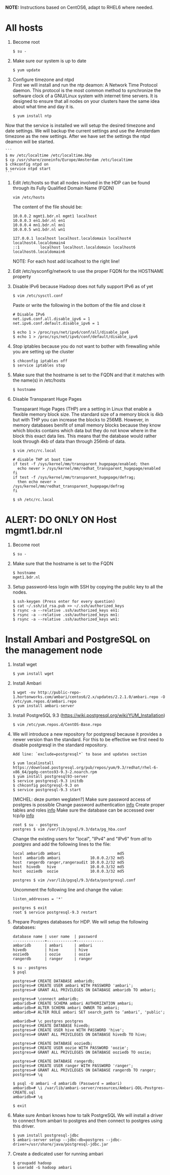 **NOTE:** Instructions based on CentOS6, adapt to RHEL6 where needed.

# All hosts

1. Become root

    ```
    $ su -
    ```

1. Make sure our system is up to date

    ```
    $ yum update
    ```

1. Configure timezone and ntpd  
First we will install and run the ntp deamon: A Network Time Protocol daemon. This protocol is the most common method to synchronize the software clock of a GNU/Linux system with internet time servers. It is designed to ensure that all nodes on your clusters have the same idea about what time and day it is.
    
    ```
    $ yum install ntp
    ```
Now that the service is installed we will setup the desired timezone and date settings. We will backup the current settings and use the Amsterdam timezone as the new settings. After we have set the settings the ntpd deamon will be started.
    
    ```
    $ mv /etc/localtime /etc/localtime.bkp
    $ cp /usr/share/zoneinfo/Europe/Amsterdam /etc/localtime
    $ chkconfig ntpd on
    $ service ntpd start
    ```

1. Edit /etc/hosts so that all nodes involved in the HDP can be found through its Fully Qualified Domain Name (FQDN)

    ```
    vim /etc/hosts
    ```
    
    The content of the file should be:
    
    ```
	10.0.0.2 mgmt1.bdr.nl mgmt1 localhost
	10.0.0.3 en1.bdr.nl en1
	10.0.0.4 mn1.bdr.nl mn1
	10.0.0.5 wn1.bdr.nl wn1

	127.0.0.1 localhost localhost.localdomain localhost4 localhost4.localdomain4
	::1         localhost localhost.localdomain localhost6 localhost6.localdomain6
    ```
   
    NOTE: For each host add localhost to the right line!
   
1. Edit /etc/sysconfig/network to use the proper FQDN for the HOSTNAME property

1. Disable IPv6 because Hadoop does not fully support IPv6 as of yet

    ```
    $ vim /etc/sysctl.conf
    ```

    Paste or write the following in the bottom of the file and close it

    ```
    # Disable IPv6
    net.ipv6.conf.all.disable_ipv6 = 1
    net.ipv6.conf.default.disable_ipv6 = 1
    ```
    ```
    $ echo 1 > /proc/sys/net/ipv6/conf/all/disable_ipv6
    $ echo 1 > /proc/sys/net/ipv6/conf/default/disable_ipv6
    ```

1. Stop iptables because you do not want to bother with firewalling while you are setting up the cluster

    ```
    $ chkconfig iptables off
    $ service iptables stop
    ```

1. Make sure that the hostname is set to the FQDN and that it matches with the
   name(s) in /etc/hosts

    ```
    $ hostname
    ```
    
1. Disable Transparant Huge Pages  

    Transparant Huge Pages (THP) are a setting in Linux that enable a flexible memory block size. The standard size of a memory block is 4kb but with THP you can increase the blocks to 256MB. However, in memory databases benifit of small memory blocks because they know which blocks contains which data but they do not know where in the block this exact data lies. This means that the database would rather look through 4kb of data than through 256mb of data.
    
    ```
    $ vim /etc/rc.local
    ```
    ```
    # disable THP at boot time
    if test -f /sys/kernel/mm/transparent_hugepage/enabled; then
      echo never > /sys/kernel/mm/redhat_transparent_hugepage/enabled
    fi
    if test -f /sys/kernel/mm/transparent_hugepage/defrag;
      then echo never > /sys/kernel/mm/redhat_transparent_hugepage/defrag
    fi
    ```
    ```
    $ sh /etc/rc.local
    ```

# ALERT: DO ONLY ON Host mgmt1.bdr.nl

1. Become root

    ```
    $ su -
    ```

1. Make sure that the hostname is set to the FQDN

    ```
    $ hostname
    mgmt1.bdr.nl
    ```
    
1. Setup password-less login with SSH by copying the public key to all the nodes.

    ```
    $ ssh-keygen (Press enter for every question)
    $ cat ~/.ssh/id_rsa.pub >> ~/.ssh/authorized_keys
    $ rsync -a --relative .ssh/authorized_keys en1:
    $ rsync -a --relative .ssh/authorized_keys mn1:
    $ rsync -a --relative .ssh/authorized_keys wn1:
    ```
    
# Install Ambari and PostgreSQL on the management node

1. Install wget
    
    ```
    $ yum install wget
    ```
    
1. Install Ambari
    
    ```
    $ wget -nv http://public-repo-1.hortonworks.com/ambari/centos6/2.x/updates/2.2.1.0/ambari.repo -O /etc/yum.repos.d/ambari.repo
    $ yum install ambari-server
    ```

1. Install PostgreSQL 9.3 (https://wiki.postgresql.org/wiki/YUM_Installation)

    ```
    $ vim /etc/yum.repos.d/CentOS-Base.repo
    ```

1. We will introduce a new repository for postgresql because it provides a newer version than the standard. For this to be effective we first need to disable postgresql in the standard repository.

    ```
    Add line: `exclude=postgresql*` to base and updates section
    ```
    ```
    $ yum localinstall https://download.postgresql.org/pub/repos/yum/9.3/redhat/rhel-6-x86_64/pgdg-centos93-9.3-2.noarch.rpm
    $ yum install postgresql93-server
    $ service postgresql-9.3 initdb
    $ chkconfig postgresql-9.3 on
    $ service postgresql-9.3 start
    ```
    
    [MICHEL: deze punten weglaten?]
    Make sure password access of postgres is possible
    Change password authentication [info](http://stackoverflow.com/questions/18664074/getting-error-peer-authentication-failed-for-user-postgres-when-trying-to-ge)
    Create proper tables and roles [info](https://docs.hortonworks.com/HDPDocuments/Ambari-2.1.2.1/bk_ambari_reference_guide/content/_using_ambari_with_postgresql.html)
    Make sure the database can be accessed over tcp/ip [info](http://www.cyberciti.biz/tips/postgres-allow-remote-access-tcp-connection.html)
    
    ```
    root $ su - postgres
    postgres $ vim /var/lib/pgsql/9.3/data/pg_hba.conf
    ```
    
    Change the existing users for "local", "IPv4" and "IPv6" from *all* to *postgres* and add the following lines to the file:
    
    ```
    local ambaridb ambari                         md5
    host  ambaridb ambari             10.0.0.2/32 md5
    host  rangerdb ranger,rangeraudit 10.0.0.2/32 md5
    host  hivedb   hive               10.0.0.3/32 md5
    host  ooziedb  oozie              10.0.0.3/32 md5
    ```
    
    ```
    postgres $ vim /var/lib/pgsql/9.3/data/postgresql.conf
    ```
    
    Uncomment the following line and change the value:

    ```
    listen_addresses = '*'
    ```

    ```
    postgres $ exit
    root $ service postgresql-9.3 restart
    ```

1. Prepare Postgres databases for HDP.
    We will setup the following databases:
    
    ```
    database name | user name  | password
    --------------+------------+------------
    ambaridb      | ambari     | ambari
    hivedb        | hive       | hive
    ooziedb       | oozie      | oozie
    rangerdb      | ranger     | ranger
    ```
    
    ```
    $ su - postgres
    $ psql
    ```
    
    ```
    postgres=# CREATE DATABASE ambaridb;
    postgres=# CREATE USER ambari WITH PASSWORD 'ambari';
    postgres=# GRANT ALL PRIVILEGES ON DATABASE ambaridb TO ambari;
    ```
    
    ```
    postgres=# \connect ambaridb;
    ambaridb=# CREATE SCHEMA ambari AUTHORIZATION ambari;
    ambaridb=# ALTER SCHEMA ambari OWNER TO ambari;
    ambaridb=# ALTER ROLE ambari SET search_path to ‘ambari’, 'public';
    ```
    
    ```
    ambaridb=# \c postgres postgres
    postgres=# CREATE DATABASE hivedb;
    postgres=# CREATE USER hive WITH PASSWORD 'hive';
    postgres=# GRANT ALL PRIVILEGES ON DATABASE hivedb TO hive;
    ```
    
    ```
    postgres=# CREATE DATABASE ooziedb;
    postgres=# CREATE USER oozie WITH PASSWORD 'oozie';
    postgres=# GRANT ALL PRIVILEGES ON DATABASE ooziedb TO oozie;
    ```
    
    ```
    postgres=# CREATE DATABASE rangerdb;
    postgres=# CREATE USER ranger WITH PASSWORD 'ranger';
    postgres=# GRANT ALL PRIVILEGES ON DATABASE rangerdb TO ranger;
    postgres=# \q
    ```
    
    ```
    $ psql -U ambari -d ambaridb (Password = ambari)
    ambaridb=# \i /var/lib/ambari-server/resources/Ambari-DDL-Postgres-CREATE.sql
    ambaridb=# \q
    ```
    
    ```
    $ exit
    ```

1. Make sure Ambari knows how to talk PostgreSQL
    We will install a driver to connect from ambari to postgres and then connect to postgres using this driver.
    
    ```
    $ yum install postgresql-jdbc
    $ ambari-server setup --jdbc-db=postgres --jdbc-driver=/usr/share/java/postgresql-jdbc.jar
    ```

1. Create a dedicated user for running ambari

    ```
    $ groupadd hadoop
    $ useradd -G hadoop ambari
    ```
